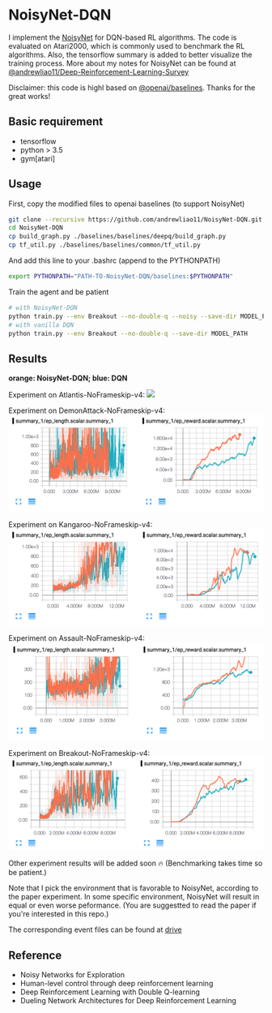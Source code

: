 # NoisyNet-DQN

I implement the [NoisyNet](https://arxiv.org/abs/1706.10295) for DQN-based RL algorithms. The code is evaluated on Atari2000, which is commonly used to benchmark the RL algorithms. Also, the tensorflow summary is added to better visualize the training process. More about my notes for NoisyNet can be found at [@andrewliao11/Deep-Reinforcement-Learning-Survey](https://github.com/andrewliao11/Deep-Reinforcement-Learning-Survey/blob/master/papers/Noisy%20Networks%20for%20Exploration.md)

Disclaimer: this code is highl based on [@openai/baselines](https://github.com/openai/baselines). Thanks for the great works!

## Basic requirement
- tensorflow
- python > 3.5
- gym[atari]

## Usage

First, copy the modified files to openai baselines (to support NoisyNet)
```bash
git clone --recursive https://github.com/andrewliao11/NoisyNet-DQN.git
cd NoisyNet-DQN
cp build_graph.py ./baselines/baselines/deepq/build_graph.py
cp tf_util.py ./baselines/baselines/common/tf_util.py
```

And add this line to your .bashrc (append to the PYTHONPATH)
```bash
export PYTHONPATH="PATH-TO-NoisyNet-DQN/baselines:$PYTHONPATH"
```

Train the agent and be patient
```bash
# with NoisyNet-DQN
python train.py --env Breakout --no-double-q --noisy --save-dir MODEL_PATH
# with vanilla DQN
python train.py --env Breakout --no-double-q --save-dir MODEL_PATH
```

## Results

**orange: NoisyNet-DQN; blue: DQN**

Experiment on Atlantis-NoFrameskip-v4:
![](figures/atlantis.png)

Experiment on DemonAttack-NoFrameskip-v4:
![](figures/demon-attack.png)

Experiment on Kangaroo-NoFrameskip-v4:
![](figures/kangaroo.png)

Experiment on Assault-NoFrameskip-v4:
![](figures/assault.png)

Experiment on Breakout-NoFrameskip-v4:
![](figures/breakout.png)

Other experiment results will be added soon :fire: (Benchmarking takes time so be patient.)

Note that I pick the environment that is favorable to NoisyNet, according to the paper experiment. In some specific environment, NoisyNet will result in equal or even worse peformance. (You are suggestted to read the paper if you're interested in this repo.)

The corresponding event files can be found at [drive]()

## Reference
- Noisy Networks for Exploration
- Human-level control through deep reinforcement learning
- Deep Reinforcement Learning with Double Q-learning
- Dueling Network Architectures for Deep Reinforcement Learning
